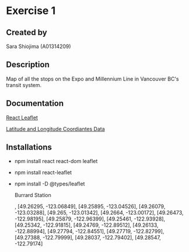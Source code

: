 # Exercise 1

## Created by

Sara Shiojima (A01314209)

## Description

Map of all the stops on the Expo and Millennium Line in Vancouver BC's transit system.

## Documentation

[React Leaflet](https://react-leaflet.js.org/)

[Latitude and Longitude Coordiantes Data](https://mapcarta.com/N5324432723)

## Installations
- npm install react react-dom leaflet
- npm install react-leaflet

- npm install -D @types/leaflet






  <Marker position={} icon={icon}>
            <Popup>
                Burrard Station
           </Popup>
        </Marker>



  ,
        [49.26295, -123.06849],
        [49.25895, -123.04526],
        [49.26079, -123.03288],
        [49.265, -123.01342],
        [49.2664, -123.00172],
        [49.26473, -122.98195],
        [49.25879, -122.96399],
        [49.25461, -122.93928],
        [49.25342, -122.91815],
        [49.24769, -122.89512],
        [49.26133, -122.88994],
        [49.27794, -122.84551],
        [49.27719, -122.82799],
        [49.27388, -122.79999],
        [49.28037, -122.79402],
        [49.28547, -122.79174]